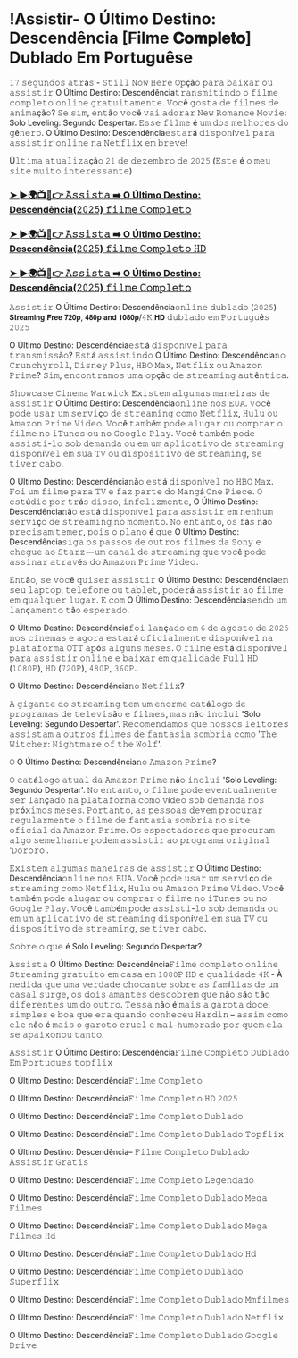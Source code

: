 # !Assistir- O Último Destino: Descendência [Filme 𝐂𝐨𝐦𝐩𝐥𝐞𝐭𝐨] Dublado Em Portuguêse
𝟷𝟽 𝚜𝚎𝚐𝚞𝚗𝚍𝚘𝚜 𝚊𝚝𝚛á𝚜 - 𝚂𝚝𝚒𝚕𝚕 𝙽𝚘𝚠 𝙷𝚎𝚛𝚎 𝙾𝚙çã𝚘 𝚙𝚊𝚛𝚊 𝚋𝚊𝚒𝚡𝚊𝚛 𝚘𝚞 𝚊𝚜𝚜𝚒𝚜𝚝𝚒𝚛 O Último Destino: Descendência𝚝𝚛𝚊𝚗𝚜𝚖𝚒𝚝𝚒𝚗𝚍𝚘 𝚘 𝚏𝚒𝚕𝚖𝚎 𝚌𝚘𝚖𝚙𝚕𝚎𝚝𝚘 𝚘𝚗𝚕𝚒𝚗𝚎 𝚐𝚛𝚊𝚝𝚞𝚒𝚝𝚊𝚖𝚎𝚗𝚝𝚎. 𝚅𝚘𝚌ê 𝚐𝚘𝚜𝚝𝚊 𝚍𝚎 𝚏𝚒𝚕𝚖𝚎𝚜 𝚍𝚎 𝚊𝚗𝚒𝚖𝚊çã𝚘? 𝚂𝚎 𝚜𝚒𝚖, 𝚎𝚗𝚝ã𝚘 𝚟𝚘𝚌ê 𝚟𝚊𝚒 𝚊𝚍𝚘𝚛𝚊𝚛 𝙽𝚎𝚠 𝚁𝚘𝚖𝚊𝚗𝚌𝚎 𝙼𝚘𝚟𝚒𝚎: Solo Leveling: Segundo Despertar. 𝙴𝚜𝚜𝚎 𝚏𝚒𝚕𝚖𝚎 é 𝚞𝚖 𝚍𝚘𝚜 𝚖𝚎𝚕𝚑𝚘𝚛𝚎𝚜 𝚍𝚘 𝚐ê𝚗𝚎𝚛𝚘. O Último Destino: Descendência𝚎𝚜𝚝𝚊𝚛á 𝚍𝚒𝚜𝚙𝚘𝚗í𝚟𝚎𝚕 𝚙𝚊𝚛𝚊 𝚊𝚜𝚜𝚒𝚜𝚝𝚒𝚛 𝚘𝚗𝚕𝚒𝚗𝚎 𝚗𝚊 𝙽𝚎𝚝𝚏𝚕𝚒𝚡 𝚎𝚖 𝚋𝚛𝚎𝚟𝚎!

Ú𝚕𝚝𝚒𝚖𝚊 𝚊𝚝𝚞𝚊𝚕𝚒𝚣𝚊çã𝚘 𝟸𝟷 𝚍𝚎 𝚍𝚎𝚣𝚎𝚖𝚋𝚛𝚘 𝚍𝚎 𝟸𝟶𝟸𝟻 (𝙴𝚜𝚝𝚎 é 𝚘 𝚖𝚎𝚞 𝚜𝚒𝚝𝚎 𝚖𝚞𝚒𝚝𝚘 𝚒𝚗𝚝𝚎𝚛𝚎𝚜𝚜𝚊𝚗𝚝𝚎)

### [➤ ►🌍📺📱👉️ 𝙰𝚜𝚜𝚒𝚜𝚝𝚊 ➡️ O Último Destino: Descendência(𝟸𝟶𝟸𝟻) 𝚏𝚒𝚕𝚖𝚎 𝙲𝚘𝚖𝚙𝚕𝚎𝚝𝚘](https://t.co/bfqc7nR1za)

### [➤ ►🌍📺📱👉️ 𝙰𝚜𝚜𝚒𝚜𝚝𝚊 ➡️ O Último Destino: Descendência(𝟸𝟶𝟸𝟻) 𝚏𝚒𝚕𝚖𝚎 𝙲𝚘𝚖𝚙𝚕𝚎𝚝𝚘 𝙷𝙳](https://t.co/bfqc7nR1za)

### [➤ ►🌍📺📱👉️ 𝙰𝚜𝚜𝚒𝚜𝚝𝚊 ➡️ O Último Destino: Descendência(𝟸𝟶𝟸𝟻) 𝚏𝚒𝚕𝚖𝚎 𝙲𝚘𝚖𝚙𝚕𝚎𝚝𝚘](https://t.co/bfqc7nR1za)

𝙰𝚜𝚜𝚒𝚜𝚝𝚒𝚛 O Último Destino: Descendência𝚘𝚗𝚕𝚒𝚗𝚎 𝚍𝚞𝚋𝚕𝚊𝚍𝚘 (𝟸𝟶𝟸𝟻) 𝗦𝘁𝗿𝗲𝗮𝗺𝗶𝗻𝗴 𝗙𝗿𝗲𝗲 𝟳𝟮𝟬𝗽, 𝟰𝟴𝟬𝗽 𝗮𝗻𝗱 𝟭𝟬𝟴𝟬𝗽/𝟺𝙺 𝗛𝗗 𝚍𝚞𝚋𝚕𝚊𝚍𝚘 𝚎𝚖 𝙿𝚘𝚛𝚝𝚞𝚐𝚞ê𝚜 𝟸𝟶𝟸𝟻

O Último Destino: Descendência𝚎𝚜𝚝á 𝚍𝚒𝚜𝚙𝚘𝚗í𝚟𝚎𝚕 𝚙𝚊𝚛𝚊 𝚝𝚛𝚊𝚗𝚜𝚖𝚒𝚜𝚜ã𝚘? 𝙴𝚜𝚝á 𝚊𝚜𝚜𝚒𝚜𝚝𝚒𝚗𝚍𝚘 O Último Destino: Descendência𝚗𝚘 𝙲𝚛𝚞𝚗𝚌𝚑𝚢𝚛𝚘𝚕𝚕, 𝙳𝚒𝚜𝚗𝚎𝚢 𝙿𝚕𝚞𝚜, 𝙷𝙱𝙾 𝙼𝚊𝚡, 𝙽𝚎𝚝𝚏𝚕𝚒𝚡 𝚘𝚞 𝙰𝚖𝚊𝚣𝚘𝚗 𝙿𝚛𝚒𝚖𝚎? 𝚂𝚒𝚖, 𝚎𝚗𝚌𝚘𝚗𝚝𝚛𝚊𝚖𝚘𝚜 𝚞𝚖𝚊 𝚘𝚙çã𝚘 𝚍𝚎 𝚜𝚝𝚛𝚎𝚊𝚖𝚒𝚗𝚐 𝚊𝚞𝚝ê𝚗𝚝𝚒𝚌𝚊.

𝚂𝚑𝚘𝚠𝚌𝚊𝚜𝚎 𝙲𝚒𝚗𝚎𝚖𝚊 𝚆𝚊𝚛𝚠𝚒𝚌𝚔 𝙴𝚡𝚒𝚜𝚝𝚎𝚖 𝚊𝚕𝚐𝚞𝚖𝚊𝚜 𝚖𝚊𝚗𝚎𝚒𝚛𝚊𝚜 𝚍𝚎 𝚊𝚜𝚜𝚒𝚜𝚝𝚒𝚛 O Último Destino: Descendência𝚘𝚗𝚕𝚒𝚗𝚎 𝚗𝚘𝚜 𝙴𝚄𝙰. 𝚅𝚘𝚌ê 𝚙𝚘𝚍𝚎 𝚞𝚜𝚊𝚛 𝚞𝚖 𝚜𝚎𝚛𝚟𝚒ç𝚘 𝚍𝚎 𝚜𝚝𝚛𝚎𝚊𝚖𝚒𝚗𝚐 𝚌𝚘𝚖𝚘 𝙽𝚎𝚝𝚏𝚕𝚒𝚡, 𝙷𝚞𝚕𝚞 𝚘𝚞 𝙰𝚖𝚊𝚣𝚘𝚗 𝙿𝚛𝚒𝚖𝚎 𝚅𝚒𝚍𝚎𝚘. 𝚅𝚘𝚌ê 𝚝𝚊𝚖𝚋é𝚖 𝚙𝚘𝚍𝚎 𝚊𝚕𝚞𝚐𝚊𝚛 𝚘𝚞 𝚌𝚘𝚖𝚙𝚛𝚊𝚛 𝚘 𝚏𝚒𝚕𝚖𝚎 𝚗𝚘 𝚒𝚃𝚞𝚗𝚎𝚜 𝚘𝚞 𝚗𝚘 𝙶𝚘𝚘𝚐𝚕𝚎 𝙿𝚕𝚊𝚢. 𝚅𝚘𝚌ê 𝚝𝚊𝚖𝚋é𝚖 𝚙𝚘𝚍𝚎 𝚊𝚜𝚜𝚒𝚜𝚝𝚒-𝚕𝚘 𝚜𝚘𝚋 𝚍𝚎𝚖𝚊𝚗𝚍𝚊 𝚘𝚞 𝚎𝚖 𝚞𝚖 𝚊𝚙𝚕𝚒𝚌𝚊𝚝𝚒𝚟𝚘 𝚍𝚎 𝚜𝚝𝚛𝚎𝚊𝚖𝚒𝚗𝚐 𝚍𝚒𝚜𝚙𝚘𝚗í𝚟𝚎𝚕 𝚎𝚖 𝚜𝚞𝚊 𝚃𝚅 𝚘𝚞 𝚍𝚒𝚜𝚙𝚘𝚜𝚒𝚝𝚒𝚟𝚘 𝚍𝚎 𝚜𝚝𝚛𝚎𝚊𝚖𝚒𝚗𝚐, 𝚜𝚎 𝚝𝚒𝚟𝚎𝚛 𝚌𝚊𝚋𝚘.

O Último Destino: Descendência𝚗ã𝚘 𝚎𝚜𝚝á 𝚍𝚒𝚜𝚙𝚘𝚗í𝚟𝚎𝚕 𝚗𝚘 𝙷𝙱𝙾 𝙼𝚊𝚡. 𝙵𝚘𝚒 𝚞𝚖 𝚏𝚒𝚕𝚖𝚎 𝚙𝚊𝚛𝚊 𝚃𝚅 𝚎 𝚏𝚊𝚣 𝚙𝚊𝚛𝚝𝚎 𝚍𝚘 𝙼𝚊𝚗𝚐á 𝙾𝚗𝚎 𝙿𝚒𝚎𝚌𝚎. 𝙾 𝚎𝚜𝚝ú𝚍𝚒𝚘 𝚙𝚘𝚛 𝚝𝚛á𝚜 𝚍𝚒𝚜𝚜𝚘, 𝚒𝚗𝚏𝚎𝚕𝚒𝚣𝚖𝚎𝚗𝚝𝚎, O Último Destino: Descendência𝚗ã𝚘 𝚎𝚜𝚝á 𝚍𝚒𝚜𝚙𝚘𝚗í𝚟𝚎𝚕 𝚙𝚊𝚛𝚊 𝚊𝚜𝚜𝚒𝚜𝚝𝚒𝚛 𝚎𝚖 𝚗𝚎𝚗𝚑𝚞𝚖 𝚜𝚎𝚛𝚟𝚒ç𝚘 𝚍𝚎 𝚜𝚝𝚛𝚎𝚊𝚖𝚒𝚗𝚐 𝚗𝚘 𝚖𝚘𝚖𝚎𝚗𝚝𝚘. 𝙽𝚘 𝚎𝚗𝚝𝚊𝚗𝚝𝚘, 𝚘𝚜 𝚏ã𝚜 𝚗ã𝚘 𝚙𝚛𝚎𝚌𝚒𝚜𝚊𝚖 𝚝𝚎𝚖𝚎𝚛, 𝚙𝚘𝚒𝚜 𝚘 𝚙𝚕𝚊𝚗𝚘 é 𝚚𝚞𝚎 O Último Destino: Descendência𝚜𝚒𝚐𝚊 𝚘𝚜 𝚙𝚊𝚜𝚜𝚘𝚜 𝚍𝚎 𝚘𝚞𝚝𝚛𝚘𝚜 𝚏𝚒𝚕𝚖𝚎𝚜 𝚍𝚊 𝚂𝚘𝚗𝚢 𝚎 𝚌𝚑𝚎𝚐𝚞𝚎 𝚊𝚘 𝚂𝚝𝚊𝚛𝚣 — 𝚞𝚖 𝚌𝚊𝚗𝚊𝚕 𝚍𝚎 𝚜𝚝𝚛𝚎𝚊𝚖𝚒𝚗𝚐 𝚚𝚞𝚎 𝚟𝚘𝚌ê 𝚙𝚘𝚍𝚎 𝚊𝚜𝚜𝚒𝚗𝚊𝚛 𝚊𝚝𝚛𝚊𝚟é𝚜 𝚍𝚘 𝙰𝚖𝚊𝚣𝚘𝚗 𝙿𝚛𝚒𝚖𝚎 𝚅𝚒𝚍𝚎𝚘 .

𝙴𝚗𝚝ã𝚘, 𝚜𝚎 𝚟𝚘𝚌ê 𝚚𝚞𝚒𝚜𝚎𝚛 𝚊𝚜𝚜𝚒𝚜𝚝𝚒𝚛 O Último Destino: Descendência𝚎𝚖 𝚜𝚎𝚞 𝚕𝚊𝚙𝚝𝚘𝚙, 𝚝𝚎𝚕𝚎𝚏𝚘𝚗𝚎 𝚘𝚞 𝚝𝚊𝚋𝚕𝚎𝚝, 𝚙𝚘𝚍𝚎𝚛á 𝚊𝚜𝚜𝚒𝚜𝚝𝚒𝚛 𝚊𝚘 𝚏𝚒𝚕𝚖𝚎 𝚎𝚖 𝚚𝚞𝚊𝚕𝚚𝚞𝚎𝚛 𝚕𝚞𝚐𝚊𝚛. 𝙴 𝚌𝚘𝚖 O Último Destino: Descendência𝚜𝚎𝚗𝚍𝚘 𝚞𝚖 𝚕𝚊𝚗ç𝚊𝚖𝚎𝚗𝚝𝚘 𝚝ã𝚘 𝚎𝚜𝚙𝚎𝚛𝚊𝚍𝚘.

O Último Destino: Descendência𝚏𝚘𝚒 𝚕𝚊𝚗ç𝚊𝚍𝚘 𝚎𝚖 𝟼 𝚍𝚎 𝚊𝚐𝚘𝚜𝚝𝚘 𝚍𝚎 𝟸𝟶𝟸𝟻 𝚗𝚘𝚜 𝚌𝚒𝚗𝚎𝚖𝚊𝚜 𝚎 𝚊𝚐𝚘𝚛𝚊 𝚎𝚜𝚝𝚊𝚛á 𝚘𝚏𝚒𝚌𝚒𝚊𝚕𝚖𝚎𝚗𝚝𝚎 𝚍𝚒𝚜𝚙𝚘𝚗í𝚟𝚎𝚕 𝚗𝚊 𝚙𝚕𝚊𝚝𝚊𝚏𝚘𝚛𝚖𝚊 𝙾𝚃𝚃 𝚊𝚙ó𝚜 𝚊𝚕𝚐𝚞𝚗𝚜 𝚖𝚎𝚜𝚎𝚜. 𝙾 𝚏𝚒𝚕𝚖𝚎 𝚎𝚜𝚝á 𝚍𝚒𝚜𝚙𝚘𝚗í𝚟𝚎𝚕 𝚙𝚊𝚛𝚊 𝚊𝚜𝚜𝚒𝚜𝚝𝚒𝚛 𝚘𝚗𝚕𝚒𝚗𝚎 𝚎 𝚋𝚊𝚒𝚡𝚊𝚛 𝚎𝚖 𝚚𝚞𝚊𝚕𝚒𝚍𝚊𝚍𝚎 𝙵𝚞𝚕𝚕 𝙷𝙳 (𝟷𝟶𝟾𝟶𝙿), 𝙷𝙳 (𝟽𝟸𝟶𝙿), 𝟺𝟾𝟶𝙿, 𝟹𝟼𝟶𝙿.

O Último Destino: Descendência𝚗𝚘 𝙽𝚎𝚝𝚏𝚕𝚒𝚡?

𝙰 𝚐𝚒𝚐𝚊𝚗𝚝𝚎 𝚍𝚘 𝚜𝚝𝚛𝚎𝚊𝚖𝚒𝚗𝚐 𝚝𝚎𝚖 𝚞𝚖 𝚎𝚗𝚘𝚛𝚖𝚎 𝚌𝚊𝚝á𝚕𝚘𝚐𝚘 𝚍𝚎 𝚙𝚛𝚘𝚐𝚛𝚊𝚖𝚊𝚜 𝚍𝚎 𝚝𝚎𝚕𝚎𝚟𝚒𝚜ã𝚘 𝚎 𝚏𝚒𝚕𝚖𝚎𝚜, 𝚖𝚊𝚜 𝚗ã𝚘 𝚒𝚗𝚌𝚕𝚞𝚒 'Solo Leveling: Segundo Despertar'. 𝚁𝚎𝚌𝚘𝚖𝚎𝚗𝚍𝚊𝚖𝚘𝚜 𝚚𝚞𝚎 𝚗𝚘𝚜𝚜𝚘𝚜 𝚕𝚎𝚒𝚝𝚘𝚛𝚎𝚜 𝚊𝚜𝚜𝚒𝚜𝚝𝚊𝚖 𝚊 𝚘𝚞𝚝𝚛𝚘𝚜 𝚏𝚒𝚕𝚖𝚎𝚜 𝚍𝚎 𝚏𝚊𝚗𝚝𝚊𝚜𝚒𝚊 𝚜𝚘𝚖𝚋𝚛𝚒𝚊 𝚌𝚘𝚖𝚘 '𝚃𝚑𝚎 𝚆𝚒𝚝𝚌𝚑𝚎𝚛: 𝙽𝚒𝚐𝚑𝚝𝚖𝚊𝚛𝚎 𝚘𝚏 𝚝𝚑𝚎 𝚆𝚘𝚕𝚏'.

𝙾 O Último Destino: Descendência𝚗𝚘 𝙰𝚖𝚊𝚣𝚘𝚗 𝙿𝚛𝚒𝚖𝚎?

𝙾 𝚌𝚊𝚝á𝚕𝚘𝚐𝚘 𝚊𝚝𝚞𝚊𝚕 𝚍𝚊 𝙰𝚖𝚊𝚣𝚘𝚗 𝙿𝚛𝚒𝚖𝚎 𝚗ã𝚘 𝚒𝚗𝚌𝚕𝚞𝚒 'Solo Leveling: Segundo Despertar'. 𝙽𝚘 𝚎𝚗𝚝𝚊𝚗𝚝𝚘, 𝚘 𝚏𝚒𝚕𝚖𝚎 𝚙𝚘𝚍𝚎 𝚎𝚟𝚎𝚗𝚝𝚞𝚊𝚕𝚖𝚎𝚗𝚝𝚎 𝚜𝚎𝚛 𝚕𝚊𝚗ç𝚊𝚍𝚘 𝚗𝚊 𝚙𝚕𝚊𝚝𝚊𝚏𝚘𝚛𝚖𝚊 𝚌𝚘𝚖𝚘 𝚟í𝚍𝚎𝚘 𝚜𝚘𝚋 𝚍𝚎𝚖𝚊𝚗𝚍𝚊 𝚗𝚘𝚜 𝚙𝚛ó𝚡𝚒𝚖𝚘𝚜 𝚖𝚎𝚜𝚎𝚜. 𝙿𝚘𝚛𝚝𝚊𝚗𝚝𝚘, 𝚊𝚜 𝚙𝚎𝚜𝚜𝚘𝚊𝚜 𝚍𝚎𝚟𝚎𝚖 𝚙𝚛𝚘𝚌𝚞𝚛𝚊𝚛 𝚛𝚎𝚐𝚞𝚕𝚊𝚛𝚖𝚎𝚗𝚝𝚎 𝚘 𝚏𝚒𝚕𝚖𝚎 𝚍𝚎 𝚏𝚊𝚗𝚝𝚊𝚜𝚒𝚊 𝚜𝚘𝚖𝚋𝚛𝚒𝚊 𝚗𝚘 𝚜𝚒𝚝𝚎 𝚘𝚏𝚒𝚌𝚒𝚊𝚕 𝚍𝚊 𝙰𝚖𝚊𝚣𝚘𝚗 𝙿𝚛𝚒𝚖𝚎. 𝙾𝚜 𝚎𝚜𝚙𝚎𝚌𝚝𝚊𝚍𝚘𝚛𝚎𝚜 𝚚𝚞𝚎 𝚙𝚛𝚘𝚌𝚞𝚛𝚊𝚖 𝚊𝚕𝚐𝚘 𝚜𝚎𝚖𝚎𝚕𝚑𝚊𝚗𝚝𝚎 𝚙𝚘𝚍𝚎𝚖 𝚊𝚜𝚜𝚒𝚜𝚝𝚒𝚛 𝚊𝚘 𝚙𝚛𝚘𝚐𝚛𝚊𝚖𝚊 𝚘𝚛𝚒𝚐𝚒𝚗𝚊𝚕 '𝙳𝚘𝚛𝚘𝚛𝚘'.

𝙴𝚡𝚒𝚜𝚝𝚎𝚖 𝚊𝚕𝚐𝚞𝚖𝚊𝚜 𝚖𝚊𝚗𝚎𝚒𝚛𝚊𝚜 𝚍𝚎 𝚊𝚜𝚜𝚒𝚜𝚝𝚒𝚛 O Último Destino: Descendência𝚘𝚗𝚕𝚒𝚗𝚎 𝚗𝚘𝚜 𝙴𝚄𝙰. 𝚅𝚘𝚌ê 𝚙𝚘𝚍𝚎 𝚞𝚜𝚊𝚛 𝚞𝚖 𝚜𝚎𝚛𝚟𝚒ç𝚘 𝚍𝚎 𝚜𝚝𝚛𝚎𝚊𝚖𝚒𝚗𝚐 𝚌𝚘𝚖𝚘 𝙽𝚎𝚝𝚏𝚕𝚒𝚡, 𝙷𝚞𝚕𝚞 𝚘𝚞 𝙰𝚖𝚊𝚣𝚘𝚗 𝙿𝚛𝚒𝚖𝚎 𝚅𝚒𝚍𝚎𝚘. 𝚅𝚘𝚌ê 𝚝𝚊𝚖𝚋é𝚖 𝚙𝚘𝚍𝚎 𝚊𝚕𝚞𝚐𝚊𝚛 𝚘𝚞 𝚌𝚘𝚖𝚙𝚛𝚊𝚛 𝚘 𝚏𝚒𝚕𝚖𝚎 𝚗𝚘 𝚒𝚃𝚞𝚗𝚎𝚜 𝚘𝚞 𝚗𝚘 𝙶𝚘𝚘𝚐𝚕𝚎 𝙿𝚕𝚊𝚢. 𝚅𝚘𝚌ê 𝚝𝚊𝚖𝚋é𝚖 𝚙𝚘𝚍𝚎 𝚊𝚜𝚜𝚒𝚜𝚝𝚒-𝚕𝚘 𝚜𝚘𝚋 𝚍𝚎𝚖𝚊𝚗𝚍𝚊 𝚘𝚞 𝚎𝚖 𝚞𝚖 𝚊𝚙𝚕𝚒𝚌𝚊𝚝𝚒𝚟𝚘 𝚍𝚎 𝚜𝚝𝚛𝚎𝚊𝚖𝚒𝚗𝚐 𝚍𝚒𝚜𝚙𝚘𝚗í𝚟𝚎𝚕 𝚎𝚖 𝚜𝚞𝚊 𝚃𝚅 𝚘𝚞 𝚍𝚒𝚜𝚙𝚘𝚜𝚒𝚝𝚒𝚟𝚘 𝚍𝚎 𝚜𝚝𝚛𝚎𝚊𝚖𝚒𝚗𝚐, 𝚜𝚎 𝚝𝚒𝚟𝚎𝚛 𝚌𝚊𝚋𝚘.

𝚂𝚘𝚋𝚛𝚎 𝚘 𝚚𝚞𝚎 é Solo Leveling: Segundo Despertar?

𝙰𝚜𝚜𝚒𝚜𝚝𝚊 O Último Destino: Descendência𝙵𝚒𝚕𝚖𝚎 𝚌𝚘𝚖𝚙𝚕𝚎𝚝𝚘 𝚘𝚗𝚕𝚒𝚗𝚎 𝚂𝚝𝚛𝚎𝚊𝚖𝚒𝚗𝚐 𝚐𝚛𝚊𝚝𝚞𝚒𝚝𝚘 𝚎𝚖 𝚌𝚊𝚜𝚊 𝚎𝚖 𝟷𝟶𝟾𝟶𝙿 𝙷𝙳 𝚎 𝚚𝚞𝚊𝚕𝚒𝚍𝚊𝚍𝚎 𝟺𝙺 - À 𝚖𝚎𝚍𝚒𝚍𝚊 𝚚𝚞𝚎 𝚞𝚖𝚊 𝚟𝚎𝚛𝚍𝚊𝚍𝚎 𝚌𝚑𝚘𝚌𝚊𝚗𝚝𝚎 𝚜𝚘𝚋𝚛𝚎 𝚊𝚜 𝚏𝚊𝚖í𝚕𝚒𝚊𝚜 𝚍𝚎 𝚞𝚖 𝚌𝚊𝚜𝚊𝚕 𝚜𝚞𝚛𝚐𝚎, 𝚘𝚜 𝚍𝚘𝚒𝚜 𝚊𝚖𝚊𝚗𝚝𝚎𝚜 𝚍𝚎𝚜𝚌𝚘𝚋𝚛𝚎𝚖 𝚚𝚞𝚎 𝚗ã𝚘 𝚜ã𝚘 𝚝ã𝚘 𝚍𝚒𝚏𝚎𝚛𝚎𝚗𝚝𝚎𝚜 𝚞𝚖 𝚍𝚘 𝚘𝚞𝚝𝚛𝚘. 𝚃𝚎𝚜𝚜𝚊 𝚗ã𝚘 é 𝚖𝚊𝚒𝚜 𝚊 𝚐𝚊𝚛𝚘𝚝𝚊 𝚍𝚘𝚌𝚎, 𝚜𝚒𝚖𝚙𝚕𝚎𝚜 𝚎 𝚋𝚘𝚊 𝚚𝚞𝚎 𝚎𝚛𝚊 𝚚𝚞𝚊𝚗𝚍𝚘 𝚌𝚘𝚗𝚑𝚎𝚌𝚎𝚞 𝙷𝚊𝚛𝚍𝚒𝚗 – 𝚊𝚜𝚜𝚒𝚖 𝚌𝚘𝚖𝚘 𝚎𝚕𝚎 𝚗ã𝚘 é 𝚖𝚊𝚒𝚜 𝚘 𝚐𝚊𝚛𝚘𝚝𝚘 𝚌𝚛𝚞𝚎𝚕 𝚎 𝚖𝚊𝚕-𝚑𝚞𝚖𝚘𝚛𝚊𝚍𝚘 𝚙𝚘𝚛 𝚚𝚞𝚎𝚖 𝚎𝚕𝚊 𝚜𝚎 𝚊𝚙𝚊𝚒𝚡𝚘𝚗𝚘𝚞 𝚝𝚊𝚗𝚝𝚘.

𝙰𝚜𝚜𝚒𝚜𝚝𝚒𝚛 O Último Destino: Descendência𝙵𝚒𝚕𝚖𝚎 𝙲𝚘𝚖𝚙𝚕𝚎𝚝𝚘 𝙳𝚞𝚋𝚕𝚊𝚍𝚘 𝙴𝚖 𝙿𝚘𝚛𝚝𝚞𝚐𝚞𝚎𝚜 𝚝𝚘𝚙𝚏𝚕𝚒𝚡

O Último Destino: Descendência𝙵𝚒𝚕𝚖𝚎 𝙲𝚘𝚖𝚙𝚕𝚎𝚝𝚘

O Último Destino: Descendência𝙵𝚒𝚕𝚖𝚎 𝙲𝚘𝚖𝚙𝚕𝚎𝚝𝚘 𝙷𝙳 𝟸𝟶𝟸𝟻

O Último Destino: Descendência𝙵𝚒𝚕𝚖𝚎 𝙲𝚘𝚖𝚙𝚕𝚎𝚝𝚘 𝙳𝚞𝚋𝚕𝚊𝚍𝚘

O Último Destino: Descendência𝙵𝚒𝚕𝚖𝚎 𝙲𝚘𝚖𝚙𝚕𝚎𝚝𝚘 𝙳𝚞𝚋𝚕𝚊𝚍𝚘 𝚃𝚘𝚙𝚏𝚕𝚒𝚡

O Último Destino: Descendência– 𝙵𝚒𝚕𝚖𝚎 𝙲𝚘𝚖𝚙𝚕𝚎𝚝𝚘 𝙳𝚞𝚋𝚕𝚊𝚍𝚘 𝙰𝚜𝚜𝚒𝚜𝚝𝚒𝚛 𝙶𝚛𝚊𝚝𝚒𝚜

O Último Destino: Descendência𝙵𝚒𝚕𝚖𝚎 𝙲𝚘𝚖𝚙𝚕𝚎𝚝𝚘 𝙻𝚎𝚐𝚎𝚗𝚍𝚊𝚍𝚘

O Último Destino: Descendência𝙵𝚒𝚕𝚖𝚎 𝙲𝚘𝚖𝚙𝚕𝚎𝚝𝚘 𝙳𝚞𝚋𝚕𝚊𝚍𝚘 𝙼𝚎𝚐𝚊 𝙵𝚒𝚕𝚖𝚎𝚜

O Último Destino: Descendência𝙵𝚒𝚕𝚖𝚎 𝙲𝚘𝚖𝚙𝚕𝚎𝚝𝚘 𝙳𝚞𝚋𝚕𝚊𝚍𝚘 𝙼𝚎𝚐𝚊 𝙵𝚒𝚕𝚖𝚎𝚜 𝙷𝚍

O Último Destino: Descendência𝙵𝚒𝚕𝚖𝚎 𝙲𝚘𝚖𝚙𝚕𝚎𝚝𝚘 𝙳𝚞𝚋𝚕𝚊𝚍𝚘 𝙷𝚍

O Último Destino: Descendência𝙵𝚒𝚕𝚖𝚎 𝙲𝚘𝚖𝚙𝚕𝚎𝚝𝚘 𝙳𝚞𝚋𝚕𝚊𝚍𝚘 𝚂𝚞𝚙𝚎𝚛𝚏𝚕𝚒𝚡

O Último Destino: Descendência𝙵𝚒𝚕𝚖𝚎 𝙲𝚘𝚖𝚙𝚕𝚎𝚝𝚘 𝙳𝚞𝚋𝚕𝚊𝚍𝚘 𝙼𝚖𝚏𝚒𝚕𝚖𝚎𝚜

O Último Destino: Descendência𝙵𝚒𝚕𝚖𝚎 𝙲𝚘𝚖𝚙𝚕𝚎𝚝𝚘 𝙳𝚞𝚋𝚕𝚊𝚍𝚘 𝙽𝚎𝚝𝚏𝚕𝚒𝚡

O Último Destino: Descendência𝙵𝚒𝚕𝚖𝚎 𝙲𝚘𝚖𝚙𝚕𝚎𝚝𝚘 𝙳𝚞𝚋𝚕𝚊𝚍𝚘 𝙶𝚘𝚘𝚐𝚕𝚎 𝙳𝚛𝚒𝚟𝚎
